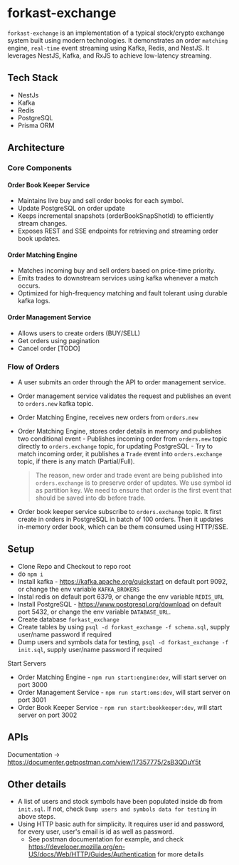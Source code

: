# forkast-exchange

`forkast-exchange` is an implementation of a typical stock/crypto exchange system built using modern technologies. It demonstrates an order `matching` engine, `real-time` event streaming using Kafka, Redis, and NestJS. It leverages NestJS, Kafka, and RxJS to achieve low-latency streaming.

## Tech Stack

- NestJs
- Kafka
- Redis
- PostgreSQL
- Prisma ORM

## Architecture

### Core Components

#### Order Book Keeper Service

- Maintains live buy and sell order books for each symbol.
- Update PostgreSQL on order update
- Keeps incremental snapshots (orderBookSnapShotId) to efficiently stream changes.
- Exposes REST and SSE endpoints for retrieving and streaming order book updates.

#### Order Matching Engine

- Matches incoming buy and sell orders based on price-time priority.
- Emits trades to downstream services using kafka whenever a match occurs.
- Optimized for high-frequency matching and fault tolerant using durable kafka logs.

#### Order Management Service

- Allows users to create orders (BUY/SELL)
- Get orders using pagination
- Cancel order [TODO]

### Flow of Orders

- A user submits an order through the API to order management service.
- Order management service validates the request and publishes an event to `orders.new` kafka topic.
- Order Matching Engine, receives new orders from `orders.new`
- Order Matching Engine, stores order details in memory and publishes two conditional event - Publishes incoming order from `orders.new` topic directly to `orders.exchange` topic, for updating PostgreSQL - Try to match incoming order, it publishes a `Trade` event into `orders.exchange` topic, if there is any match (Partial/Full).

  > The reason, new order and trade event are being published into `orders.exchange` is to preserve order of updates. We use symbol id as partition key. We need to ensure that order is the first event that should be saved into db before trade.

- Order book keeper service subscribe to `orders.exchange` topic. It first create in orders in PostgreSQL in batch of 100 orders. Then it updates in-memory order book, which can be them consumed using HTTP/SSE.

## Setup

- Clone Repo and Checkout to repo root
- do `npm i`
- Install kafka - https://kafka.apache.org/quickstart on default port 9092, or change the env variable `KAFKA_BROKERS`
- Instal redis on default port 6379, or change the env variable `REDIS_URL`
- Install PostgreSQL - https://www.postgresql.org/download on default port 5432, or change the env variable `DATABASE_URL`.
- Create database `forkast_exchange`
- Create tables by using `psql -d forkast_exchange -f schema.sql`, supply user/name password if required
- Dump users and symbols data for testing, `psql -d forkast_exchange -f init.sql`, supply user/name password if required

Start Servers

- Order Matching Engine - `npm run start:engine:dev`, will start server on port 3000
- Order Management Service - `npm run start:oms:dev`, will start server on port 3001
- Order Book Keeper Service - `npm run start:bookkeeper:dev`, will start server on port 3002

## APIs

Documentation -> https://documenter.getpostman.com/view/17357775/2sB3QDuY5t

## Other details

- A list of users and stock symbols have been populated inside db from `init.sql`. If not, check `Dump users and symbols data for testing` in above steps.
- Using HTTP basic auth for simplicity. It requires user id and password, for every user, user's email is id as well as password.
  - See postman documentation for example, and check https://developer.mozilla.org/en-US/docs/Web/HTTP/Guides/Authentication for more details
